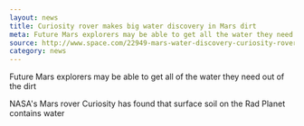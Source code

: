 ```yaml
---
layout: news
title: Curiosity rover makes big water discovery in Mars dirt
meta: Future Mars explorers may be able to get all the water they need
source: http://www.space.com/22949-mars-water-discovery-curiosity-rover.html
category: news
---
```


Future Mars explorers may be able to get all of the water they need out of the dirt

NASA's Mars rover Curiosity has found that surface soil on the Rad Planet contains water 